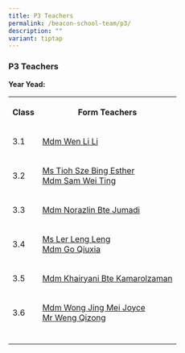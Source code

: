 ```yaml
---
title: P3 Teachers
permalink: /beacon-school-team/p3/
description: ""
variant: tiptap
---
```

<h3>P3 Teachers</h3>
<p><strong>Year Yead:</strong>
</p>
<table style="minWidth: 50px">
<colgroup>
<col>
<col>
</colgroup>
<tbody>
<tr>
<th rowspan="1" colspan="1">
<p><strong>Class</strong>
</p>
</th>
<th rowspan="1" colspan="1">
<p><strong>Form Teachers</strong>
</p>
</th>
</tr>
<tr>
<td rowspan="1" colspan="1">
<p>3.1</p>
</td>
<td rowspan="1" colspan="1">
<p><a href="mailto:wen_li_li@moe.edu.sg" rel="noopener noreferrer nofollow" target="_blank">Mdm Wen Li Li</a>
</p>
</td>
</tr>
<tr>
<td rowspan="1" colspan="1">
<p>3.2</p>
</td>
<td rowspan="1" colspan="1">
<p><a href="mailto:tioh_sze_bing_esther@moe.edu.sg" rel="noopener noreferrer nofollow" target="_blank">Ms Tioh Sze Bing Esther </a>
<br><a href="mailto:sam_wei_ting@moe.edu.sg" rel="noopener noreferrer nofollow" target="_blank">Mdm Sam Wei Ting</a>
</p>
</td>
</tr>
<tr>
<td rowspan="1" colspan="1">
<p>3.3</p>
</td>
<td rowspan="1" colspan="1">
<p><a href="mailto:norazlin_jumadi@moe.edu.sg" rel="noopener noreferrer nofollow" target="_blank">Mdm Norazlin Bte Jumadi</a>
</p>
</td>
</tr>
<tr>
<td rowspan="1" colspan="1">
<p>3.4</p>
</td>
<td rowspan="1" colspan="1">
<p><a href="mailto:ler_leng_leng@moe.edu.sg" rel="noopener noreferrer nofollow" target="_blank">Ms Ler Leng Leng</a>
<br><a href="mailto:go_qiuxia@moe.edu.sg" rel="noopener noreferrer nofollow" target="_blank">Mdm Go Qiuxia</a>
</p>
</td>
</tr>
<tr>
<td rowspan="1" colspan="1">
<p>3.5</p>
</td>
<td rowspan="1" colspan="1">
<p><a href="mailto:khairyani_kamarolzaman@moe.edu.sg" rel="noopener noreferrer nofollow" target="_blank">Mdm Khairyani Bte Kamarolzaman</a>
</p>
</td>
</tr>
<tr>
<td rowspan="1" colspan="1">
<p>3.6</p>
</td>
<td rowspan="1" colspan="1">
<p><a href="mailto:wong_jing_mei_joyce@moe.edu.sg" rel="noopener noreferrer nofollow" target="_blank">Mdm Wong Jing Mei Joyce</a>
<br><a href="mailto:weng_qizong@moe.edu.sg" rel="noopener noreferrer nofollow" target="_blank">Mr Weng Qizong</a>
</p>
</td>
</tr>
<tr>
<td rowspan="1" colspan="1">
<p></p>
</td>
<td rowspan="1" colspan="1">
<p></p>
</td>
</tr>
</tbody>
</table>
<p></p>